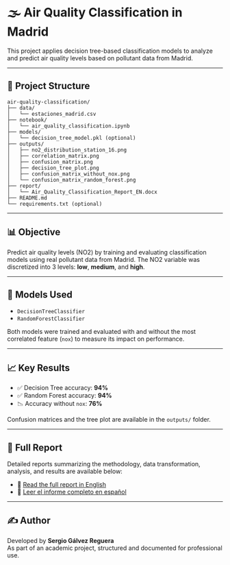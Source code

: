 # 🌫️ Air Quality Classification in Madrid

This project applies decision tree-based classification models to analyze and predict air quality levels based on pollutant data from Madrid.

---

## 📁 Project Structure

```
air-quality-classification/
├── data/
│   └── estaciones_madrid.csv
├── notebook/
│   └── air_quality_classification.ipynb
├── models/
│   └── decision_tree_model.pkl (optional)
├── outputs/
│   ├── no2_distribution_station_16.png
│   ├── correlation_matrix.png
│   ├── confusion_matrix.png
│   ├── decision_tree_plot.png
│   ├── confusion_matrix_without_nox.png
│   └── confusion_matrix_random_forest.png
├── report/
│   └── Air_Quality_Classification_Report_EN.docx
├── README.md
└── requirements.txt (optional)
```

---

## 📊 Objective

Predict air quality levels (NO2) by training and evaluating classification models using real pollutant data from Madrid. The NO2 variable was discretized into 3 levels: **low**, **medium**, and **high**.

---

## 🔧 Models Used

- `DecisionTreeClassifier`
- `RandomForestClassifier`

Both models were trained and evaluated with and without the most correlated feature (`nox`) to measure its impact on performance.

---

## 📈 Key Results

- ✅ Decision Tree accuracy: **94%**
- ✅ Random Forest accuracy: **94%**
- 📉 Accuracy without `nox`: **76%**

Confusion matrices and the tree plot are available in the `outputs/` folder.

---

## 📄 Full Report

Detailed reports summarizing the methodology, data transformation, analysis, and results are available below:

- 📘 [Read the full report in English](Report/EN_Air_Quality_Classification_Report_Sergio_Galvez.pdf)
- 📙 [Leer el informe completo en español](Report/ES_Air_Quality_Classification_Report_Sergio_Galvez.pdf)

---

## ✍️ Author

Developed by **Sergio Gálvez Reguera**  
As part of an academic project, structured and documented for professional use.

